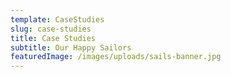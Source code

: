 ```yaml
---
template: CaseStudies
slug: case-studies
title: Case Studies
subtitle: Our Happy Sailors
featuredImage: /images/uploads/sails-banner.jpg
---
```

